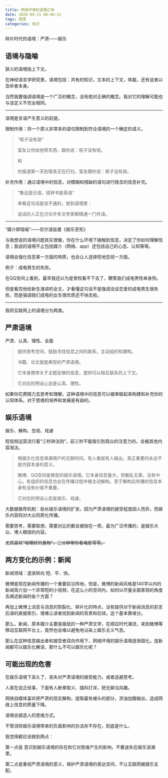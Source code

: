```yaml
---
title: 网络环境的语境之争
date: 2020-09-21 00:46:21
tags: 感悟
categories: 知识
---
```


碎片时代的语境：严肃——娱乐

<!--more-->

## 语境与隐喻

狭义的语境指上下文。

在神经语言学研究里，语境包括：共有的知识，文本的上下文，体裁，还有说者以及听者本身。



当然我要强调语境是一个广泛的概念，没有绝对正确的概念。我对它的理解可能也与该定义不完全相同。

---

语境是言语产生意义的前提。

限制作用：将一个原义非常多的语句限制到符合语境的一个确定的语义。

> "柜子没有锁"
>
> 室友让你给他带东西，跟你说：柜子没有锁。
>
> 和
>
> 你报道第一天到宿舍正在打扫，室友跟你说：柜子没有锁。

补充作用：通过语境中的信息，对模糊和残缺的语句进行隐含的信息补充。

> “鲁迅是日语，钱钟书是英语“
>
> 单看这句话是说不通的，放到语境里：
>
> 说话的人正在讨论许多文学家都精通一门外语。

---

“媒介即隐喻”——尼尔波兹曼《娱乐至死》

与我想说的语境问题其实很像，你在什么环境下接触到信息，决定了你如何理解信息；我说的语境不止包括媒介（网络、app）还包括自己的心态、认知等等。

语境会强化信息某一方面的特质，也会让人选择性地忽视一方面。



例子：成电男生的失败。

在QQ空间上看到，最早我还以为是曾校看不下去了，鞭策我们成电男性单身狗。

但是看完他给新生演讲的全文，才看懂这句话不是强调没谈恋爱的成电男生很失败，而是强调我们成电的女生很优质还不快去抢。

---



我将互联网上的语境分为两类。

## 严肃语境

严肃、认真、理性、全面

> 提供思考空间，鼓励寻找信息之间的联系，主动组织和建构。
>
> 
>
> 书籍、论文就是典型的严肃语境。
>
> 它本身携带关于主题足够的信息，提供可以相互联系的上下文。
>
> 
>
> 它对应的预设心态是认真、理性。



如果你花费精力去思考和理解，这种语境中的信息可以被串联起来构建和补充你的认知体系。对于思维的培养和发展是有益的。

## 娱乐语境

娱乐、解构、忽视、戏谑



短视频运营流行着“三秒钟法则“，前三秒不能吸引到观众的注意力的，会被其他内容淘汰。

> 用娱乐化信息填满用户的无聊时间。有人看就有人输出。真正重要的永远不是内容本身的意义。
>
> 
>
> 微博、QQ空间是典型的娱乐语境。它本身信息量大，但散乱无章，没有中心。有组织的信息也会在传播过程中被主动解构。至于解构后传播的信息本身有没有价值不重要。
>
> 
>
> 它对应的预设心态是娱乐、戏谑。



大数据推荐机制：助长娱乐语境的扩张，因为严肃语境的接受程度因人而异，而娱乐内容则对大众同质化传播。

需要思考，需要联想，需要对比的都会被抛在一旁。最为广泛传播的，是娱乐大众、博人眼球的内容。

~~尤其喜欢“咀嚼好的食物”，三分钟带你看电影等等。~~

## 两方变化的示例：新闻

新闻领域：逐渐转向 短、平、快。

微博是现在新闻传播的一个重要前沿阵地，但是，微博的新闻风格是140字以内的新闻简介加一个非常短的小视频，在这么小的空间内，如何以尽量全面客观的角度去阐述新闻的各个方面？

再加上微博上消息与消息的割裂化、碎片化的特点，没有提供对于新闻消息的前言后语的直接索引，很难让读者找到新闻的背景和后续。这个基本靠缘分。

那么，新闻，原本媒介主要是报纸的一种严肃文学，在顺应时代潮流，来到微博等移动互联网平台上，竟然也会难以避免地沾染上娱乐主义气息。

那么在这种信息输出者和接受者双向作用下，网络环境的娱乐语境逐渐固化。连新闻都可以娱乐化解读，那什么不可以娱乐化呢？

## 可能出现的危害

在娱乐语境下呆久了，丧失对严肃语境的接受能力。或者逃避思考。

人家在说正经事，下面有人断章取义、插科打诨，把无聊当风趣。

网络自媒体喜欢把严肃的现实解构，提取最有噱头的部分，添油加醋输出，造成网络上信息的质量下降。



语境会塑造人的思维方式。

不管消除娱乐语境带来的负面影响的办法存不存在，到底是什么，

我觉得都应该做到两点：

第一点是 意识到娱乐语境的存在和它对思维产生的影响，不要迷失在娱乐浪潮里。

第二点是重视严肃语境的意义，保护严肃语境的表达空间，不让互联网被娱乐支配。

